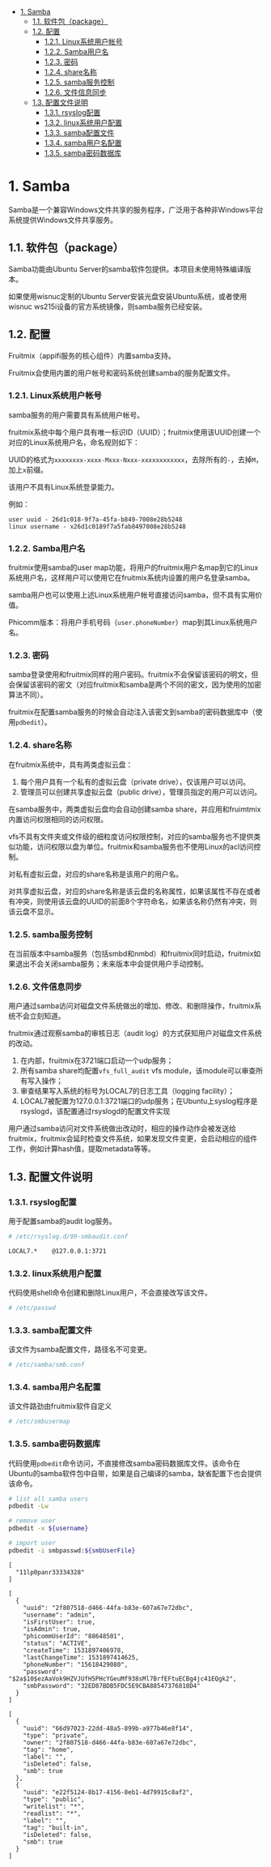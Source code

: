 
<!-- TOC -->

- [1. Samba](#1-samba)
  - [1.1. 软件包（package）](#11-软件包package)
  - [1.2. 配置](#12-配置)
    - [1.2.1. Linux系统用户帐号](#121-linux系统用户帐号)
    - [1.2.2. Samba用户名](#122-samba用户名)
    - [1.2.3. 密码](#123-密码)
    - [1.2.4. share名称](#124-share名称)
    - [1.2.5. samba服务控制](#125-samba服务控制)
    - [1.2.6. 文件信息同步](#126-文件信息同步)
  - [1.3. 配置文件说明](#13-配置文件说明)
    - [1.3.1. rsyslog配置](#131-rsyslog配置)
    - [1.3.2. linux系统用户配置](#132-linux系统用户配置)
    - [1.3.3. samba配置文件](#133-samba配置文件)
    - [1.3.4. samba用户名配置](#134-samba用户名配置)
    - [1.3.5. samba密码数据库](#135-samba密码数据库)

<!-- /TOC -->
# 1. Samba

Samba是一个兼容Windows文件共享的服务程序，广泛用于各种非Windows平台系统提供Windows文件共享服务。

## 1.1. 软件包（package）

Samba功能由Ubuntu Server的samba软件包提供。本项目未使用特殊编译版本。

如果使用wisnuc定制的Ubuntu Server安装光盘安装Ubuntu系统，或者使用wisnuc ws215i设备的官方系统镜像，则samba服务已经安装。

## 1.2. 配置

Fruitmix（appifi服务的核心组件）内置samba支持。

Fruitmix会使用内置的用户帐号和密码系统创建samba的服务配置文件。

### 1.2.1. Linux系统用户帐号

samba服务的用户需要具有系统用户帐号。

fruitmix系统中每个用户具有唯一标识ID（UUID）；fruitmix使用该UUID创建一个对应的Linux系统用户名，命名规则如下：

UUID的格式为`xxxxxxxx-xxxx-Mxxx-Nxxx-xxxxxxxxxxxx`，去除所有的`-`，去掉`M`，加上`x`前缀。

该用户不具有Linux系统登录能力。

例如：

```
user uuid - 26d1c018-9f7a-45fa-b849-7008e28b5248
linux username - x26d1c0189f7a5fab8497008e28b5248
```

### 1.2.2. Samba用户名

fruitmix使用samba的user map功能，将用户的fruitmix用户名map到它的Linux系统用户名，这样用户可以使用它在fruitmix系统内设置的用户名登录samba。

samba用户也可以使用上述Linux系统用户帐号直接访问samba，但不具有实用价值。

Phicomm版本：将用户手机号码（`user.phoneNumber`）map到其Linux系统用户名。

### 1.2.3. 密码

samba登录使用和fruitmix同样的用户密码。fruitmix不会保留该密码的明文，但会保留该密码的密文（对应fruitmix和samba是两个不同的密文，因为使用的加密算法不同）。

fruitmix在配置samba服务的时候会自动注入该密文到samba的密码数据库中（使用`pdbedit`）。

### 1.2.4. share名称

在fruitmix系统中，具有两类虚拟云盘：

1. 每个用户具有一个私有的虚拟云盘（private drive），仅该用户可以访问。
2. 管理员可以创建共享虚拟云盘（public drive），管理员指定的用户可以访问。

在samba服务中，两类虚拟云盘均会自动创建samba share，并应用和fruimtmix内置访问权限相同的访问权限。

vfs不具有文件夹或文件级的细粒度访问权限控制，对应的samba服务也不提供类似功能，访问权限以盘为单位。fruitmix和samba服务也不使用Linux的acl访问控制。

对私有虚拟云盘，对应的share名称是该用户的用户名。

对共享虚拟云盘，对应的share名称是该云盘的名称属性，如果该属性不存在或者有冲突，则使用该云盘的UUID的前面8个字符命名，如果该名称仍然有冲突，则该云盘不显示。

### 1.2.5. samba服务控制

在当前版本中samba服务（包括smbd和nmbd）和fruitmix同时启动，fruitmix如果退出不会关闭samba服务；未来版本中会提供用户手动控制。

### 1.2.6. 文件信息同步

用户通过samba访问对磁盘文件系统做出的增加、修改、和删除操作，fruitmix系统不会立刻知道。

fruitmix通过观察samba的审核日志（audit log）的方式获知用户对磁盘文件系统的改动。

1. 在内部，fruitmix在3721端口启动一个udp服务；
2. 所有samba share均配置`vfs_full_audit` vfs module，该module可以审查所有写入操作；
3. 审查结果写入系统的标号为LOCAL7的日志工具（logging facility）；
4. LOCAL7被配置为127.0.0.1:3721端口的udp服务；在Ubuntu上syslog程序是rsyslogd，该配置通过rsyslogd的配置文件实现

用户通过samba访问对文件系统做出改动时，相应的操作动作会被发送给fruitmix，fruitmix会延时检查文件系统，如果发现文件变更，会启动相应的组件工作，例如计算hash值，提取metadata等等。

## 1.3. 配置文件说明

### 1.3.1. rsyslog配置

用于配置samba的audit log服务。

```bash
# /etc/rsyslog.d/99-smbaudit.conf

LOCAL7.*    @127.0.0.1:3721
```

### 1.3.2. linux系统用户配置

代码使用shell命令创建和删除Linux用户，不会直接改写该文件。

```bash
# /etc/passwd
```

### 1.3.3. samba配置文件

该文件为samba配置文件，路径名不可变更。

```bash
# /etc/samba/smb.conf
```

### 1.3.4. samba用户名配置

该文件路劲由fruitmix软件自定义

```bash
# /etc/smbusermap
```

### 1.3.5. samba密码数据库

代码使用`pdbedit`命令访问，不直接修改samba密码数据库文件。该命令在Ubuntu的samba软件包中自带，如果是自己编译的samba，缺省配置下也会提供该命令。

```bash
# list all samba users
pdbedit -Lw

# remove user
pdbedit -x ${username}

# import user
pdbedit -i smbpasswd:${smbUserFile}
```

```
[
  "11lp0panr33334328"
]

[
  {
    "uuid": "2f807518-d466-44fa-b83e-607a67e72dbc",
    "username": "admin",
    "isFirstUser": true,
    "isAdmin": true,
    "phicommUserId": "88648501",
    "status": "ACTIVE",
    "createTime": 1531897406978,
    "lastChangeTime": 1531897414625,
    "phoneNumber": "15618429080",
    "password": "$2a$10$ezAaVok9HZVJUfH5PHcYGeuMf938sMl7BrfEFtuECBg4jc41EQgk2",
    "smbPassword": "32ED87BDB5FDC5E9CBA88547376818D4"
  }
]

[
  {
    "uuid": "66d97023-22dd-48a5-899b-a977b46e8f14",
    "type": "private",
    "owner": "2f807518-d466-44fa-b83e-607a67e72dbc",
    "tag": "home",
    "label": "",
    "isDeleted": false,
    "smb": true
  },
  {
    "uuid": "e22f5124-8b17-4156-8eb1-4d79915c8af2",
    "type": "public",
    "writelist": "*",
    "readlist": "*",
    "label": "",
    "tag": "built-in",
    "isDeleted": false,
    "smb": true
  }
]
```